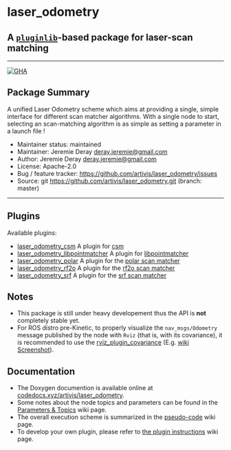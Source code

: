 # laser_odometry

## A [`pluginlib`](http://wiki.ros.org/pluginlib)-based package for **laser-scan matching**

---

[![GHA][badge-ci-img]][badge-ci]

## Package Summary

A unified Laser Odometry scheme which aims at providing a single, simple interface for different scan matcher algorithms.
With a single node to start, selecting an scan-matching algorithm is as simple as setting a parameter in a launch file !

- Maintainer status: maintained
- Maintainer: Jeremie Deray <deray.jeremie@gmail.com>
- Author: Jeremie Deray <deray.jeremie@gmail.com>
- License: Apache-2.0
- Bug / feature tracker: https://github.com/artivis/laser_odometry/issues
- Source: git https://github.com/artivis/laser_odometry.git (branch: master)

---

## Plugins

Available plugins:

- [laser_odometry_csm](https://github.com/artivis/laser_odometry_csm) A plugin for [csm](https://github.com/AndreaCensi/csm)
- [laser_odometry_libpointmatcher](https://github.com/artivis/laser_odometry_libpointmatcher) A plugin for [libpointmatcher](https://github.com/ethz-asl/libpointmatcher)
- [laser_odometry_polar](https://github.com/artivis/laser_odometry_polar) A plugin for the [polar scan matcher](https://github.com/ccny-ros-pkg/scan_tools/tree/indigo/polar_scan_matcher)
- [laser_odometry_rf2o](https://github.com/artivis/laser_odometry_rf2o) A plugin for the [rf2o scan matcher](https://github.com/artivis/rf2o_laser_odometry)
- [laser_odometry_srf](https://github.com/artivis/laser_odometry_srf) A plugin for the [srf scan matcher](https://github.com/artivis/srf_laser_odometry)

## Notes

- This package is still under heavy developement thus the API is **not** completely stable yet.
- For ROS distro pre-Kinetic, to properly visualize the `nav_msgs/Odometry` message published by the node with `Rviz` (that is, with its covariance), it is recommended to use the [rviz_plugin_covariance](https://github.com/laas/rviz_plugin_covariance) (E.g. [wiki Screenshot](https://github.com/artivis/laser_odometry/wiki/Screenshot)).

## Documentation

- The Doxygen documention is available online at [codedocs.xyz/artivis/laser_odometry](https://codedocs.xyz/artivis/laser_odometry/index.html).
- Some notes about the node topics and parameters can be found in the [Parameters & Topics](https://github.com/artivis/laser_odometry/wiki/Parameters-and-topics) wiki page.
- The overall execution scheme is summarized in the [pseudo-code](https://github.com/artivis/laser_odometry/wiki/Overall-execution-pseudo-code) wiki page.
- To develop your own plugin, please refer to [the plugin instructions](https://github.com/artivis/laser_odometry/wiki/Create-a-plugin) wiki page.

[//]: # (URLs)

[badge-ci-img]: https://github.com/artivis/laser_odometry/workflows/ci/badge.svg?branch=master
[badge-ci]: https://github.com/artivis/laser_odometry/workflows/ci/badge.svg?branch=master